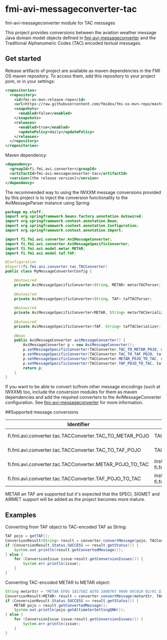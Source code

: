 # fmi-avi-messageconverter-tac
fmi-avi-messageconverter module for TAC messages

This project provides conversions between the aviation weather message Java domain model objects defined
in [fmi-avi-messageconverter](https://github.com/fmidev/fmi-avi-messageconverter) and 
the Traditional Alphanumeric Codes (TAC) encoded textual messages.

## Get started
Release artifacts of project are available as maven dependencies in the FMI OS maven repository. To access them, 
add this repository to your project pom, or in your settings:

```xml
<repositories>
  <repository>
    <id>fmi-os-mvn-release-repo</id>
    <url>https://raw.githubusercontent.com/fmidev/fmi-os-mvn-repo/master</url>
    <snapshots>
      <enabled>false</enabled>
    </snapshots>
    <releases>
      <enabled>true</enabled>
      <updatePolicy>daily</updatePolicy>
    </releases>
  </repository>
</repositories>
```

Maven dependency:

```xml
<dependency>
  <groupId>fi.fmi.avi.converter</groupId>
  <artifactId>fmi-avi-messageconverter-tac</artifactId>
  <version>[the release version]</version>
</dependency>
```

The recommended way to using the IWXXM message conversions provided by this project is to inject the conversion 
functionality to the AviMessageParser instance using Spring:

```java
package my.stuff;
import org.springframework.beans.factory.annotation.Autowired;
import org.springframework.context.annotation.Bean;
import org.springframework.context.annotation.Configuration;
import org.springframework.context.annotation.Import;

import fi.fmi.avi.converter.AviMessageConverter;
import fi.fmi.avi.converter.AviMessageSpecificConverter;
import fi.fmi.avi.model.metar.METAR;
import fi.fmi.avi.model.taf.TAF;

@Configuration
@Import(fi.fmi.avi.converter.tac.TACConverter)
public class MyMessageConverterConfig {

    @Autowired
    private AviMessageSpecificConverter<String, METAR> metarTACParser;
    
    @Autowired
    private AviMessageSpecificConverter<String, TAF> tafTACParser;
    
    @Autowired
    private AviMessageSpecificConverter<METAR, String> metarTACSerializer;
    
    @Autowired
    private AviMessageSpecificConverter<TAF, String> tafTACSerializer;
    
    @Bean
    public AviMessageConverter aviMessageConverter() {
        AviMessageConverter p = new AviMessageConverter();
        p.setMessageSpecificConverter(TACConverter.TAC_TO_METAR_POJO, metarTACParser);
        p.setMessageSpecificConverter(TACConverter.TAC_TO_TAF_POJO, tafTACParser);
        p.setMessageSpecificConverter(TACConverter.METAR_POJO_TO_TAC, metarTACSerializer);
        p.setMessageSpecificConverter(TACConverter.TAF_POJO_TO_TAC, tafTACSerializer);
        return p;
    }
}
```

If you want to be able to convert to/from other message encodings (such at IWXXM) too, include the conversion 
modules for them as maven dependencies and add the required converters to the AviMessageConverter configuration.
See [fmi-avi-messageconverter](https://github.com/fmidev/fmi-avi-messageconverter) for more information.


##Supported message conversions

Identifier                                                          | Input                             | Output
--------------------------------------------------------------------|-----------------------------------|-------
fi.fmi.avi.converter.tac.TACConverter.TAC_TO_METAR_POJO | TAC-encoded METAR String | instance of fi.fmi.avi.model.metar.METAR
fi.fmi.avi.converter.tac.TACConverter.TAC_TO_TAF_POJO | TAC-encoded TAF String | instance of fi.fmi.avi.model.taf.TAF
fi.fmi.avi.converter.tac.TACConverter.METAR_POJO_TO_TAC | instance of fi.fmi.avi.model.metar.METAR | TAC-encoded METAR String
fi.fmi.avi.converter.tac.TACConverter.TAF_POJO_TO_TAC | instance of fi.fmi.avi.model.taf.TAF | TAC-encoded TAF String

METAR an TAF are supported but it's expected that the SPECI, SIGMET and AIRMET support will be added as the project becomes more mature.

## Examples

Converting from TAF object to TAC-encoded TAF as String:

```java
TAF pojo = getTAF();
ConversionResult<String> result = converter.convertMessage(pojo, TACConverter.TAF_POJO_TO_TAC);
if (ConversionResult.Status.SUCCESS == result.getStatus()) {
    System.out.println(result.getConvertedMessage());
} else {
    for (ConversionIssue issue:result.getConversionIssues()) {
        System.err.println(issue);
    }
}
```


Converting TAC-encoded METAR to METAR object:

```java
String metarStr = "METAR EFOU 181750Z AUTO 18007KT 9999 OVC010 02/01 Q1015 R/SNOCLO=";
ConversionResult<METAR> result = converter.convertMessage(metarStr, TACConverter.TAC_TO_METAR_POJO);
if (ConversionResult.Status.SUCCESS == result.getStatus()) {
    METAR pojo = result.getConvertedMessage();
    System.out.println(pojo.getAltimeterSettingQNH());
} else {
    for (ConversionIssue issue:result.getConversionIssues()) {
        System.err.println(issue);
    }
}
```


